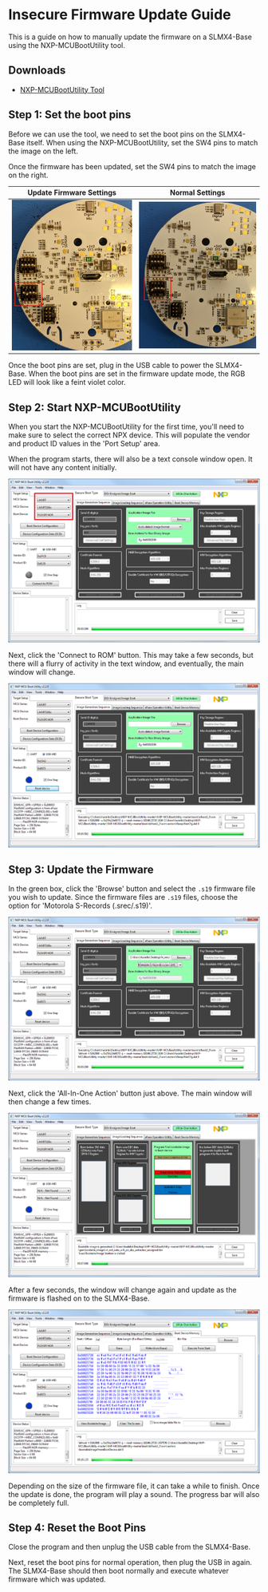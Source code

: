 # Insecure Firmware Update Guide

This is a guide on how to manually update the firmware on a SLMX4-Base using the NXP-MCUBootUtility tool.

## Downloads
- [NXP-MCUBootUtility Tool](https://github.com/JayHeng/NXP-MCUBootUtility/releases)

## Step 1: Set the boot pins

Before we can use the tool, we need to set the boot pins on the SLMX4-Base itself.
When using the NXP-MCUBootUtility, set the SW4 pins to match the image on the
left.

Once the firmware has been updated, set the SW4 pins to match the image on the
right.

|Update Firmware Settings|Normal Settings|
|-|-|
|![](images/firmware_update/slmx4_base_fw_update_boot_pins.jpg)|![](images/firmware_update/slmx4_base_normal_boot_pins.jpg)|

Once the boot pins are set, plug in the USB cable to power the SLMX4-Base. When
the boot pins are set in the firmware update mode, the RGB LED will look like
a feint violet color.
 
## Step 2: Start NXP-MCUBootUtility

When you start the NXP-MCUBootUtility for the first time, you'll need to make
sure to select the correct NPX device. This will populate the vendor and product
ID values in the 'Port Setup' area.

When the program starts, there will also be a text console window open. It will
not have any content initially.

<p align="center">
  <img src="../images/firmware_update/boot_util_1.png" />
</p>

Next, click the 'Connect to ROM' button. This may take a few seconds, but there
will a flurry of activity in the text window, and eventually, the main window
will change.

<p align="center">
  <img src="../images/firmware_update/boot_util_2.png" />
</p>

## Step 3: Update the Firmware

In the green box, click the 'Browse' button and select the `.s19` firmware file
you wish to update. Since the firmware files are `.s19` files, choose the option
for 'Motorola S-Records (.srec/.s19)'.
<p align="center">
  <img src="../images/firmware_update/boot_util_3.png" />
</p>

Next, click the 'All-In-One Action' button just above. The main window will then
change a few times.

<p align="center">
  <img src="../images/firmware_update/boot_util_4.png" />
</p>

After a few seconds, the window will change again and update as the firmware is
flashed on to the SLMX4-Base.

<p align="center">
  <img src="../images/firmware_update/boot_util_5.png" />
</p>

Depending on the size of the firmware file, it can take a while to finish. Once
the update is done, the program will play a sound. The progress bar will also be
completely full.

## Step 4: Reset the Boot Pins

Close the program and then unplug the USB cable from the SLMX4-Base.

Next, reset the boot pins for normal operation, then plug the USB in again. The
SLMX4-Base should then boot normally and execute whatever firmware which was 
updated.
